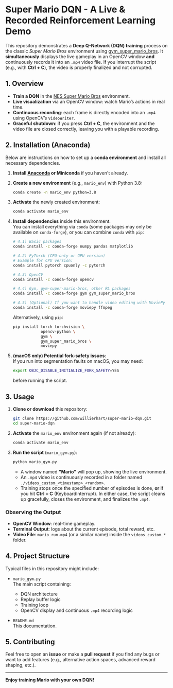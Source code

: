 
# Super Mario DQN - A Live & Recorded Reinforcement Learning Demo

This repository demonstrates a **Deep Q-Network (DQN) training** process on the classic *Super Mario Bros* environment using [gym_super_mario_bros](https://github.com/Kautenja/gym-super-mario-bros). It **simultaneously** displays the live gameplay in an OpenCV window **and** continuously records it into an `.mp4` video file. If you interrupt the script (e.g., with **Ctrl + C**), the video is properly finalized and not corrupted.

## 1. Overview

- **Train a DQN** in the [NES Super Mario Bros](https://github.com/Kautenja/gym-super-mario-bros) environment.
- **Live visualization** via an OpenCV window: watch Mario’s actions in real time.
- **Continuous recording**: each frame is directly encoded into an `.mp4` using OpenCV’s `VideoWriter`.
- **Graceful shutdown**: if you press **Ctrl + C**, the environment and the video file are closed correctly, leaving you with a playable recording.

## 2. Installation (Anaconda)

Below are instructions on how to set up a **conda environment** and install all necessary dependencies.

1. **Install [Anaconda](https://www.anaconda.com/download) or Miniconda** if you haven't already.

2. **Create a new environment** (e.g., `mario_env`) with Python 3.8:
   ```bash
   conda create -n mario_env python=3.8
   ```

3. **Activate** the newly created environment:
   ```bash
   conda activate mario_env
   ```

4. **Install dependencies** inside this environment.  
   You can install everything via `conda` (some packages may only be available on `conda-forge`), or you can combine `conda` with `pip`:
   ```bash
   # 4.1) Basic packages
   conda install -c conda-forge numpy pandas matplotlib

   # 4.2) PyTorch (CPU-only or GPU version)
   # Example for CPU version:
   conda install pytorch cpuonly -c pytorch

   # 4.3) OpenCV
   conda install -c conda-forge opencv

   # 4.4) Gym, gym-super-mario-bros, other RL packages
   conda install -c conda-forge gym gym_super_mario_bros

   # 4.5) (Optional) If you want to handle video editing with MoviePy
   conda install -c conda-forge moviepy ffmpeg
   ```

   Alternatively, using `pip`:
   ```bash
   pip install torch torchvision \
               opencv-python \
               gym \
               gym_super_mario_bros \
               moviepy
   ```

5. **(macOS only) Potential fork-safety issues**:  
   If you run into segmentation faults on macOS, you may need:
   ```bash
   export OBJC_DISABLE_INITIALIZE_FORK_SAFETY=YES
   ```
   before running the script.

## 3. Usage

1. **Clone or download** this repository:
   ```bash
   git clone https://github.com/willierhart/super-mario-dqn.git
   cd super-mario-dqn
   ```

2. **Activate** the `mario_env` environment again (if not already):
   ```bash
   conda activate mario_env
   ```

3. **Run the script** (`mario_gym.py`):
   ```bash
   python mario_gym.py
   ```
   - A window named **"Mario"** will pop up, showing the live environment.
   - An `.mp4` video is continuously recorded in a folder named `./videos_custom_<timestamp>_<random>`.
   - Training stops once the specified number of episodes is done, **or** if you hit **Ctrl + C** (KeyboardInterrupt). In either case, the script cleans up gracefully, closes the environment, and finalizes the `.mp4`.

### Observing the Output

- **OpenCV Window**: real-time gameplay.  
- **Terminal Output**: logs about the current episode, total reward, etc.  
- **Video File**: `mario_run.mp4` (or a similar name) inside the `videos_custom_*` folder.

## 4. Project Structure

Typical files in this repository might include:

- `mario_gym.py`  
  The main script containing:
  - DQN architecture
  - Replay buffer logic
  - Training loop
  - OpenCV display and continuous `.mp4` recording logic

- `README.md`  
  This documentation.

## 5. Contributing

Feel free to open an **issue** or make a **pull request** if you find any bugs or want to add features (e.g., alternative action spaces, advanced reward shaping, etc.).

---

**Enjoy training Mario with your own DQN!**
```
